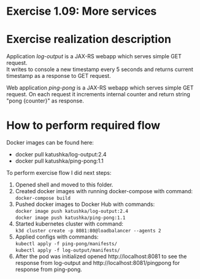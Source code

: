 # Exercise 1.09: More services

# Exercise realization description

Application *log-output* is a JAX-RS webapp which serves simple GET request.  
It writes to console a new timestamp every 5 seconds and returns current timestamp as a response to GET request.

Web application *ping-pong* is a JAX-RS webapp which serves simple GET request.
On each request it increments internal counter and return string "pong {counter}" as response.

# How to perform required flow

Docker images can be found here:
- docker pull katushka/log-output:2.4
- docker pull katushka/ping-pong:1.1

To perform exercise flow I did next steps:

1. Opened shell and moved to this folder.
2. Created docker images with running docker-compose with command:  
    `docker-compose build`
3. Pushed docker images to Docker Hub with commands:  
    `docker image push katushka/log-output:2.4`  
    `docker image push katushka/ping-pong:1.1`  
2. Started kubernetes cluster with command:  
    `k3d cluster create -p 8081:80@loadbalancer --agents 2`
3. Applied configs with commands:  
   `kubectl apply -f ping-pong/manifests/`  
   `kubectl apply -f log-output/manifests/`  
4. After the pod was initialized opened http://localhost:8081 to see the response from log-output and http://localhost:8081/pingpong for response from ping-pong.
